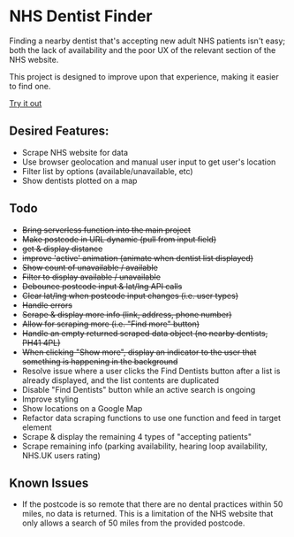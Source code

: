 # NHS Dentist Finder

Finding a nearby dentist that's accepting new adult NHS patients isn't easy; both the lack of availability and the poor UX of the relevant section of the NHS website.

This project is designed to improve upon that experience, making it easier to find one.

[Try it out](https://nhs-dentist-finder.netlify.app/)

## Desired Features:

- Scrape NHS website for data
- Use browser geolocation and manual user input to get user's location
- Filter list by options (available/unavailable, etc)
- Show dentists plotted on a map

## Todo

- ~~Bring serverless function into the main project~~
- ~~Make postcode in URL dynamic (pull from input field)~~
- ~~get & display distance~~
- ~~improve 'active' animation (animate when dentist list displayed)~~
- ~~Show count of unavailable / available~~
- ~~Filter to display available / unavailable~~
- ~~Debounce postcode input & lat/lng API calls~~
- ~~Clear lat/lng when postcode input changes (i.e. user types)~~
- ~~Handle errors~~
- ~~Scrape & display more info (link, address, phone number)~~
- ~~Allow for scraping more (i.e. "Find more" button)~~
- ~~Handle an empty returned scraped data object (no nearby dentists, PH41 4PL)~~
- ~~When clicking "Show more", display an indicator to the user that something is happening in the background~~
- Resolve issue where a user clicks the Find Dentists button after a list is already displayed, and the list contents are duplicated
- Disable "Find Dentists" button while an active search is ongoing
- Improve styling
- Show locations on a Google Map
- Refactor data scraping functions to use one function and feed in target element
- Scrape & display the remaining 4 types of "accepting patients"
- Scrape remaining info (parking availability, hearing loop availability, NHS.UK users rating)

## Known Issues

- If the postcode is so remote that there are no dental practices within 50 miles, no data is returned. This is a limitation of the NHS website that only allows a search of 50 miles from the provided postcode.
